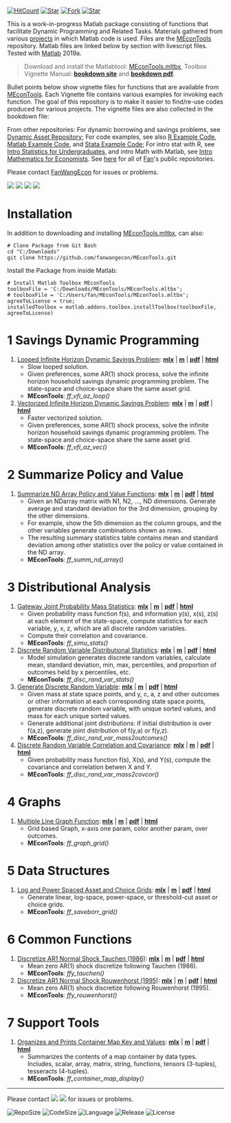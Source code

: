 [![HitCount](http://hits.dwyl.io/fanwangecon/MEconTools.svg)](https://github.com/FanWangEcon/MEconTools)  [![Star](https://img.shields.io/github/stars/fanwangecon/MEconTools?style=social)](https://github.com/FanWangEcon/MEconTools/stargazers) [![Fork](https://img.shields.io/github/forks/fanwangecon/MEconTools?style=social)](https://github.com/FanWangEcon/MEconTools/network/members) [![Star](https://img.shields.io/github/watchers/fanwangecon/MEconTools?style=social)](https://github.com/FanWangEcon/MEconTools/watchers)

This is a work-in-progress Matlab package consisting of functions that facilitate Dynamic Programming and Related Tasks. Materials gathered from various [projects](https://fanwangecon.github.io/research) in which Matlab code is used. Files are the [MEconTools](https://github.com/FanWangEcon/MEconTools) repository. Matlab files are linked below by section with livescript files. Tested with [Matlab](https://www.mathworks.com/products/matlab.html) 2019a.

> Download and install the Matlabtool: [MEconTools.mltbx](https://github.com/FanWangEcon/MEconTools/blob/master/MEconTools.mltbx),
> Toolbox Vignette Manual: [**bookdown site**](https://fanwangecon.github.io/MEconTools/bookdown) and [**bookdown pdf**](https://fanwangecon.github.io/MEconTools/bookdown/Matlab-Toolbox-Heterogeneous-Agents-Dynamic-Programming.pdf).

Bullet points below show vignette files for functions that are available from [MEconTools](https://github.com/FanWangEcon/MEconTools). Each Vignette file contains various examples for invoking each function. The goal of this repository is to make it easier to find/re-use codes produced for various projects. The vignette files are also collected in the bookdown file:

From other repositories: For dynamic borrowing and savings problems, see [Dynamic Asset Repository](https://fanwangecon.github.io/CodeDynaAsset/); For code examples, see also [R Example Code](https://fanwangecon.github.io/R4Econ/), [Matlab Example Code](https://fanwangecon.github.io/M4Econ/), and [Stata Example Code](https://fanwangecon.github.io/Stata4Econ/); For intro stat with R, see [Intro Statistics for Undergraduates](https://fanwangecon.github.io/Stat4Econ/), and intro Math with Matlab, see [Intro Mathematics for Economists](https://fanwangecon.github.io/Math4Econ/). See [here](https://github.com/FanWangEcon) for all of [Fan](https://fanwangecon.github.io/)'s public repositories.

Please contact [FanWangEcon](https://fanwangecon.github.io/) for issues or problems.

[![](https://img.shields.io/github/last-commit/fanwangecon/MEconTools)](https://github.com/FanWangEcon/MEconTools/commits/master) [![](https://img.shields.io/github/commit-activity/m/fanwangecon/MEconTools)](https://github.com/FanWangEcon/MEconTools/graphs/commit-activity) [![](https://img.shields.io/github/issues/fanwangecon/MEconTools)](https://github.com/FanWangEcon/MEconTools/issues) [![](https://img.shields.io/github/issues-pr/fanwangecon/MEconTools)](https://github.com/FanWangEcon/MEconTools/pulls)

# Installation

In addition to downloading and installing [MEconTools.mltbx](https://github.com/FanWangEcon/MEconTools/blob/master/MEconTools.mltbx), can also:

```
# Clone Package from Git Bash
cd "C:/Downloads"
git clone https://github.com/fanwangecon/MEconTools.git
```

Install the Package from inside Matlab:

```
# Install Matlab Toolbox MEconTools
toolboxFile = 'C:/Downloads/MEconTools/MEconTools.mltbx';
# toolboxFile = 'C:/Users/fan/MEconTools/MEconTools.mltbx';
agreeToLicense = true;
installedToolbox = matlab.addons.toolbox.installToolbox(toolboxFile, agreeToLicense)
```

# 1  Savings Dynamic Programming

1. [Looped Infinite Horizon Dynamic Savings Problem](https://fanwangecon.github.io/MEconTools/MEconTools/doc/vfi/htmlpdfm/fx_vfi_az_loop.html): [**mlx**](https://github.com/FanWangEcon/MEconTools/blob/master/MEconTools/doc/vfi/fx_vfi_az_loop.mlx) \| [**m**](https://github.com/FanWangEcon/MEconTools/blob/master/MEconTools/doc/vfi/htmlpdfm/fx_vfi_az_loop.m) \| [**pdf**](https://github.com/FanWangEcon/MEconTools/blob/master/MEconTools/doc/vfi/htmlpdfm/fx_vfi_az_loop.pdf) \| [**html**](https://fanwangecon.github.io/MEconTools/MEconTools/doc/vfi/htmlpdfm/fx_vfi_az_loop.html)
	+ Slow looped solution.
	+ Given preferences, some AR(1) shock process, solve the infinite horizon household savings dynamic programming problem. The state-space and choice-space share the same asset grid.
	+ **MEconTools**: *ff_vfi_az_loop()*
2. [Vectorized Infinite Horizon Dynamic Savings Problem](https://fanwangecon.github.io/MEconTools/MEconTools/doc/vfi/htmlpdfm/fx_vfi_az_vec.html): [**mlx**](https://github.com/FanWangEcon/MEconTools/blob/master/MEconTools/doc/vfi/fx_vfi_az_vec.mlx) \| [**m**](https://github.com/FanWangEcon/MEconTools/blob/master/MEconTools/doc/vfi/htmlpdfm/fx_vfi_az_vec.m) \| [**pdf**](https://github.com/FanWangEcon/MEconTools/blob/master/MEconTools/doc/vfi/htmlpdfm/fx_vfi_az_vec.pdf) \| [**html**](https://fanwangecon.github.io/MEconTools/MEconTools/doc/vfi/htmlpdfm/fx_vfi_az_vec.html)
	+ Faster vectorized solution.
	+ Given preferences, some AR(1) shock process, solve the infinite horizon household savings dynamic programming problem. The state-space and choice-space share the same asset grid.
	+ **MEconTools**: *ff_vfi_az_vec()*

# 2  Summarize Policy and Value

1. [Summarize ND Array Policy and Value Functions](https://fanwangecon.github.io/MEconTools/MEconTools/doc/summ/htmlpdfm/fx_summ_nd_array.html): [**mlx**](https://github.com/FanWangEcon/MEconTools/blob/master/MEconTools/doc/summ/fx_summ_nd_array.mlx) \| [**m**](https://github.com/FanWangEcon/MEconTools/blob/master/MEconTools/doc/summ/htmlpdfm/fx_summ_nd_array.m) \| [**pdf**](https://github.com/FanWangEcon/MEconTools/blob/master/MEconTools/doc/summ/htmlpdfm/fx_summ_nd_array.pdf) \| [**html**](https://fanwangecon.github.io/MEconTools/MEconTools/doc/summ/htmlpdfm/fx_summ_nd_array.html)
	+ Given an NDarray matrix with N1, N2, ..., ND dimensions. Generate average and standard deviation for the 3rd dimension, grouping by the other dimensions.
	+ For example, show the 5th dimension as the column groups, and the other variables generate combinations shown as rows.
	+ The resulting summary statistics table contains mean and standard deviation among other statistics over the policy or value contained in the ND array.
	+ **MEconTools**: *ff_summ_nd_array()*

# 3  Distributional Analysis

1. [Gateway Joint Probability Mass Statistics](https://fanwangecon.github.io/MEconTools/MEconTools/doc/stats/htmlpdfm/fx_simu_stats.html): [**mlx**](https://github.com/FanWangEcon/MEconTools/blob/master/MEconTools/doc/stats/fx_simu_stats.mlx) \| [**m**](https://github.com/FanWangEcon/MEconTools/blob/master/MEconTools/doc/stats/htmlpdfm/fx_simu_stats.m) \| [**pdf**](https://github.com/FanWangEcon/MEconTools/blob/master/MEconTools/doc/stats/htmlpdfm/fx_simu_stats.pdf) \| [**html**](https://fanwangecon.github.io/MEconTools/MEconTools/doc/stats/htmlpdfm/fx_simu_stats.html)
	+ Given probability mass function f(s), and information y(s), x(s), z(s) at each element of the state-space, compute statistics for each variable, y, x, z, which are all discrete random variables.
	+ Compute their correlation and covariance.
	+ **MEconTools**: *ff_simu_stats()*
2. [Discrete Random Variable Distributional Statistics](https://fanwangecon.github.io/MEconTools/MEconTools/doc/stats/htmlpdfm/fx_disc_rand_var_stats.html): [**mlx**](https://github.com/FanWangEcon/MEconTools/blob/master/MEconTools/doc/stats/fx_disc_rand_var_stats.mlx) \| [**m**](https://github.com/FanWangEcon/MEconTools/blob/master/MEconTools/doc/stats/htmlpdfm/fx_disc_rand_var_stats.m) \| [**pdf**](https://github.com/FanWangEcon/MEconTools/blob/master/MEconTools/doc/stats/htmlpdfm/fx_disc_rand_var_stats.pdf) \| [**html**](https://fanwangecon.github.io/MEconTools/MEconTools/doc/stats/htmlpdfm/fx_disc_rand_var_stats.html)
	+ Model simulation generates discrete random variables, calculate mean, standard deviation, min, max, percentiles, and proportion of outcomes held by x percentiles, etc.
	+ **MEconTools**: *ff_disc_rand_var_stats()*
3. [Generate Discrete Random Variable](https://fanwangecon.github.io/MEconTools/MEconTools/doc/stats/htmlpdfm/fx_disc_rand_var_mass2outcomes.html): [**mlx**](https://github.com/FanWangEcon/MEconTools/blob/master/MEconTools/doc/stats/fx_disc_rand_var_mass2outcomes.mlx) \| [**m**](https://github.com/FanWangEcon/MEconTools/blob/master/MEconTools/doc/stats/htmlpdfm/fx_disc_rand_var_mass2outcomes.m) \| [**pdf**](https://github.com/FanWangEcon/MEconTools/blob/master/MEconTools/doc/stats/htmlpdfm/fx_disc_rand_var_mass2outcomes.pdf) \| [**html**](https://fanwangecon.github.io/MEconTools/MEconTools/doc/stats/htmlpdfm/fx_disc_rand_var_mass2outcomes.html)
	+ Given mass at state space points, and y, c, a, z and other outcomes or other information at each corresponding state space points, generate discrete random variable, with unique sorted values, and mass for each unique sorted values.
	+ Generate additional joint distributions: if initial distribution is over f(a,z), generate joint distribution of f(y,a) or f(y,z).
	+ **MEconTools**: *ff_disc_rand_var_mass2outcomes()*
4. [Discrete Random Variable Correlation and Covariance](https://fanwangecon.github.io/MEconTools/MEconTools/doc/stats/htmlpdfm/fx_disc_rand_var_mass2covcor.html): [**mlx**](https://github.com/FanWangEcon/MEconTools/blob/master/MEconTools/doc/stats/fx_disc_rand_var_mass2covcor.mlx) \| [**m**](https://github.com/FanWangEcon/MEconTools/blob/master/MEconTools/doc/stats/htmlpdfm/fx_disc_rand_var_mass2covcor.m) \| [**pdf**](https://github.com/FanWangEcon/MEconTools/blob/master/MEconTools/doc/stats/htmlpdfm/fx_disc_rand_var_mass2covcor.pdf) \| [**html**](https://fanwangecon.github.io/MEconTools/MEconTools/doc/stats/htmlpdfm/fx_disc_rand_var_mass2covcor.html)
	+ Given probability mass function f(s), X(s), and Y(s), compute the covariance and correlation betwen X and Y.
	+ **MEconTools**: *ff_disc_rand_var_mass2covcor()*

# 4  Graphs

1. [Multiple Line Graph Function](https://fanwangecon.github.io/MEconTools/MEconTools/doc/graph/htmlpdfm/fx_graph_grid.html): [**mlx**](https://github.com/FanWangEcon/MEconTools/blob/master/MEconTools/doc/graph/fx_graph_grid.mlx) \| [**m**](https://github.com/FanWangEcon/MEconTools/blob/master/MEconTools/doc/graph/htmlpdfm/fx_graph_grid.m) \| [**pdf**](https://github.com/FanWangEcon/MEconTools/blob/master/MEconTools/doc/graph/htmlpdfm/fx_graph_grid.pdf) \| [**html**](https://fanwangecon.github.io/MEconTools/MEconTools/doc/graph/htmlpdfm/fx_graph_grid.html)
	+ Grid based Graph, x-axis one param, color another param, over outcomes.
	+ **MEconTools**: *ff_graph_grid()*

# 5  Data Structures

1. [Log and Power Spaced Asset and Choice Grids](https://fanwangecon.github.io/MEconTools/MEconTools/doc/generate/htmlpdfm/fx_saveborr_grid.html): [**mlx**](https://github.com/FanWangEcon/MEconTools/blob/master/MEconTools/doc/generate/fx_saveborr_grid.mlx) \| [**m**](https://github.com/FanWangEcon/MEconTools/blob/master/MEconTools/doc/generate/htmlpdfm/fx_saveborr_grid.m) \| [**pdf**](https://github.com/FanWangEcon/MEconTools/blob/master/MEconTools/doc/generate/htmlpdfm/fx_saveborr_grid.pdf) \| [**html**](https://fanwangecon.github.io/MEconTools/MEconTools/doc/generate/htmlpdfm/fx_saveborr_grid.html)
	+ Generate linear, log-space, power-space, or threshold-cut asset or choice grids.
	+ **MEconTools**: *ff_saveborr_grid()*

# 6  Common Functions

1. [Discretize AR1 Normal Shock Tauchen (1986)](https://fanwangecon.github.io/MEconTools/MEconTools/doc/external/htmlpdfm/fxy_tauchen.html): [**mlx**](https://github.com/FanWangEcon/MEconTools/blob/master/MEconTools/doc/external/fxy_tauchen.mlx) \| [**m**](https://github.com/FanWangEcon/MEconTools/blob/master/MEconTools/doc/external/htmlpdfm/fxy_tauchen.m) \| [**pdf**](https://github.com/FanWangEcon/MEconTools/blob/master/MEconTools/doc/external/htmlpdfm/fxy_tauchen.pdf) \| [**html**](https://fanwangecon.github.io/MEconTools/MEconTools/doc/external/htmlpdfm/fxy_tauchen.html)
	+ Mean zero AR(1) shock discretize following Tauchen (1986).
	+ **MEconTools**: *ffy_tauchen()*
2. [Discretize AR1 Normal Shock Rouwenhorst (1995)](https://fanwangecon.github.io/MEconTools/MEconTools/doc/external/htmlpdfm/fxy_rouwenhorst.html): [**mlx**](https://github.com/FanWangEcon/MEconTools/blob/master/MEconTools/doc/external/fxy_rouwenhorst.mlx) \| [**m**](https://github.com/FanWangEcon/MEconTools/blob/master/MEconTools/doc/external/htmlpdfm/fxy_rouwenhorst.m) \| [**pdf**](https://github.com/FanWangEcon/MEconTools/blob/master/MEconTools/doc/external/htmlpdfm/fxy_rouwenhorst.pdf) \| [**html**](https://fanwangecon.github.io/MEconTools/MEconTools/doc/external/htmlpdfm/fxy_rouwenhorst.html)
	+ Mean zero AR(1) shock discretize following Rouwenhorst (1995).
	+ **MEconTools**: *ffy_rouwenhorst()*

# 7  Support Tools

1. [Organizes and Prints Container Map Key and Values](https://fanwangecon.github.io/MEconTools/MEconTools/doc/tools/htmlpdfm/fx_container_map_display.html): [**mlx**](https://github.com/FanWangEcon/MEconTools/blob/master/MEconTools/doc/tools/fx_container_map_display.mlx) \| [**m**](https://github.com/FanWangEcon/MEconTools/blob/master/MEconTools/doc/tools/htmlpdfm/fx_container_map_display.m) \| [**pdf**](https://github.com/FanWangEcon/MEconTools/blob/master/MEconTools/doc/tools/htmlpdfm/fx_container_map_display.pdf) \| [**html**](https://fanwangecon.github.io/MEconTools/MEconTools/doc/tools/htmlpdfm/fx_container_map_display.html)
	+ Summarizes the contents of a map container by data types. Includes, scalar, array, matrix, string, functions, tensors (3-tuples), tesseracts (4-tuples).
	+ **MEconTools**: *ff_container_map_display()*

----
Please contact [![](https://img.shields.io/github/followers/fanwangecon?label=FanWangEcon&style=social)](https://github.com/FanWangEcon) [![](https://img.shields.io/twitter/follow/fanwangecon?label=%20&style=social)](https://twitter.com/fanwangecon) for issues or problems.

![RepoSize](https://img.shields.io/github/repo-size/fanwangecon/MEconTools)
![CodeSize](https://img.shields.io/github/languages/code-size/fanwangecon/MEconTools)
![Language](https://img.shields.io/github/languages/top/fanwangecon/MEconTools)
![Release](https://img.shields.io/github/downloads/fanwangecon/MEconTools/total)
![License](https://img.shields.io/github/license/fanwangecon/MEconTools)

